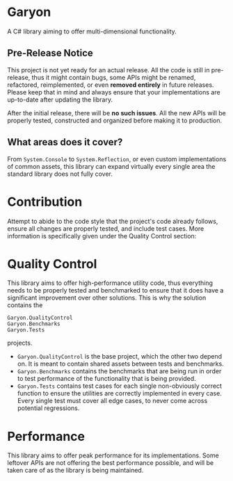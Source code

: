 # Garyon

A C# library aiming to offer multi-dimensional functionality.

## Pre-Release Notice

This project is not yet ready for an actual release. All the code is still in pre-release, thus it might contain bugs, some APIs might be
renamed, refactored, reimplemented, or even **removed entirely** in future releases. Please keep that in mind and always ensure that your
implementations are up-to-date after updating the library.

After the initial release, there will be **no such issues**. All the new APIs will be properly tested, constructed and organized before
making it to production.

## What areas does it cover?

From `System.Console` to `System.Reflection`, or even custom implementations of common assets, this library can expand virtually every
single area the standard library does not fully cover.

# Contribution

Attempt to abide to the code style that the project's code already follows, ensure all changes are properly tested, and include test cases. More information is specifically
given under the Quality Control section:

# Quality Control

This library aims to offer high-performance utility code, thus everything needs to be properly tested and benchmarked to ensure that it
does have a significant improvement over other solutions. This is why the solution contains the
```
Garyon.QualityControl
Garyon.Benchmarks
Garyon.Tests
```
projects.

- `Garyon.QualityControl` is the base project, which the other two depend on. It is meant to contain shared assets between tests and
benchmarks. 
- `Garyon.Benchmarks` contains the benchmarks that are being run in order to test performance of the functionality that is being provided.
- `Garyon.Tests` contains test cases for each single non-obviously correct function to ensure the utilities are correctly implemented in
every case. Every single test must cover all edge cases, to never come across potential regressions.

# Performance

This library aims to offer peak performance for its implementations. Some leftover APIs are not offering the best performance possible, and will be taken care of as the library is being maintained.

